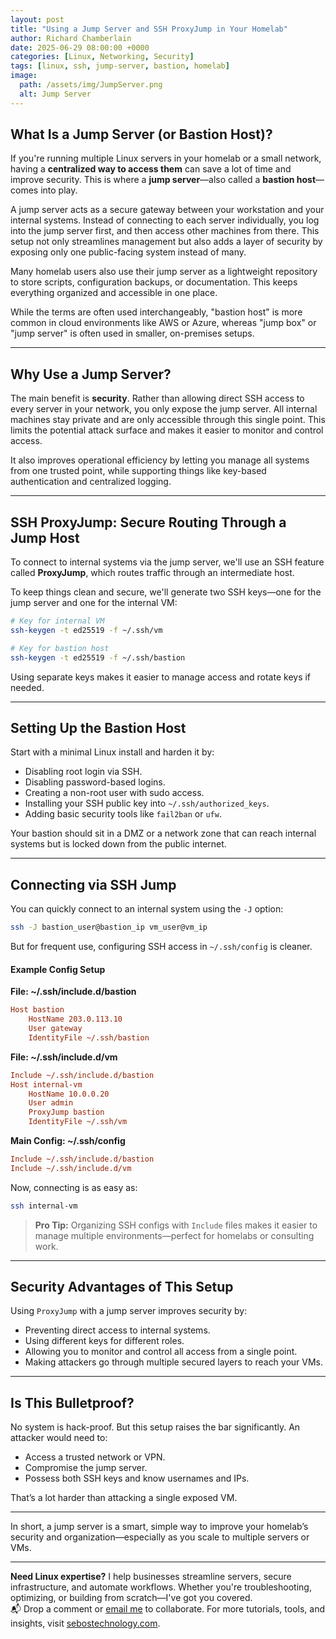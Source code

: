 ```yaml
---
layout: post
title: "Using a Jump Server and SSH ProxyJump in Your Homelab"
author: Richard Chamberlain
date: 2025-06-29 08:00:00 +0000
categories: [Linux, Networking, Security]
tags: [linux, ssh, jump-server, bastion, homelab]
image:
  path: /assets/img/JumpServer.png
  alt: Jump Server 
---
```


## What Is a Jump Server (or Bastion Host)?

If you're running multiple Linux servers in your homelab or a small network, having a **centralized way to access them** can save a lot of time and improve security. This is where a **jump server**—also called a **bastion host**—comes into play.

A jump server acts as a secure gateway between your workstation and your internal systems. Instead of connecting to each server individually, you log into the jump server first, and then access other machines from there. This setup not only streamlines management but also adds a layer of security by exposing only one public-facing system instead of many.

Many homelab users also use their jump server as a lightweight repository to store scripts, configuration backups, or documentation. This keeps everything organized and accessible in one place.

While the terms are often used interchangeably, "bastion host" is more common in cloud environments like AWS or Azure, whereas "jump box" or "jump server" is often used in smaller, on-premises setups.

---

## Why Use a Jump Server?

The main benefit is **security**. Rather than allowing direct SSH access to every server in your network, you only expose the jump server. All internal machines stay private and are only accessible through this single point. This limits the potential attack surface and makes it easier to monitor and control access.

It also improves operational efficiency by letting you manage all systems from one trusted point, while supporting things like key-based authentication and centralized logging.

---

## SSH ProxyJump: Secure Routing Through a Jump Host

To connect to internal systems via the jump server, we'll use an SSH feature called **ProxyJump**, which routes traffic through an intermediate host.

To keep things clean and secure, we'll generate two SSH keys—one for the jump server and one for the internal VM:

```bash
# Key for internal VM
ssh-keygen -t ed25519 -f ~/.ssh/vm

# Key for bastion host
ssh-keygen -t ed25519 -f ~/.ssh/bastion
```

Using separate keys makes it easier to manage access and rotate keys if needed.

---

## Setting Up the Bastion Host

Start with a minimal Linux install and harden it by:

* Disabling root login via SSH.
* Disabling password-based logins.
* Creating a non-root user with sudo access.
* Installing your SSH public key into `~/.ssh/authorized_keys`.
* Adding basic security tools like `fail2ban` or `ufw`.

Your bastion should sit in a DMZ or a network zone that can reach internal systems but is locked down from the public internet.

---

## Connecting via SSH Jump

You can quickly connect to an internal system using the `-J` option:

```bash
ssh -J bastion_user@bastion_ip vm_user@vm_ip
```

But for frequent use, configuring SSH access in `~/.ssh/config` is cleaner.

#### Example Config Setup

**File: \~/.ssh/include.d/bastion**

```ini
Host bastion
    HostName 203.0.113.10
    User gateway
    IdentityFile ~/.ssh/bastion
```

**File: \~/.ssh/include.d/vm**

```ini
Include ~/.ssh/include.d/bastion
Host internal-vm
    HostName 10.0.0.20
    User admin
    ProxyJump bastion
    IdentityFile ~/.ssh/vm
```

**Main Config: \~/.ssh/config**

```ini
Include ~/.ssh/include.d/bastion
Include ~/.ssh/include.d/vm
```

Now, connecting is as easy as:

```bash
ssh internal-vm
```

> **Pro Tip:** Organizing SSH configs with `Include` files makes it easier to manage multiple environments—perfect for homelabs or consulting work.

---

## Security Advantages of This Setup

Using `ProxyJump` with a jump server improves security by:

* Preventing direct access to internal systems.
* Using different keys for different roles.
* Allowing you to monitor and control all access from a single point.
* Making attackers go through multiple secured layers to reach your VMs.

---

## Is This Bulletproof?

No system is hack-proof. But this setup raises the bar significantly. An attacker would need to:

* Access a trusted network or VPN.
* Compromise the jump server.
* Possess both SSH keys and know usernames and IPs.

That’s a lot harder than attacking a single exposed VM.

---

In short, a jump server is a smart, simple way to improve your homelab’s security and organization—especially as you scale to multiple servers or VMs.

---
**Need Linux expertise?** I help businesses streamline servers, secure infrastructure, and automate workflows. Whether you're troubleshooting, optimizing, or building from scratch—I've got you covered.  
📬 Drop a comment or [email me](mailto:info@sebostechnology.com) to collaborate. For more tutorials, tools, and insights, visit [sebostechnology.com](https://sebostechnology.com).
